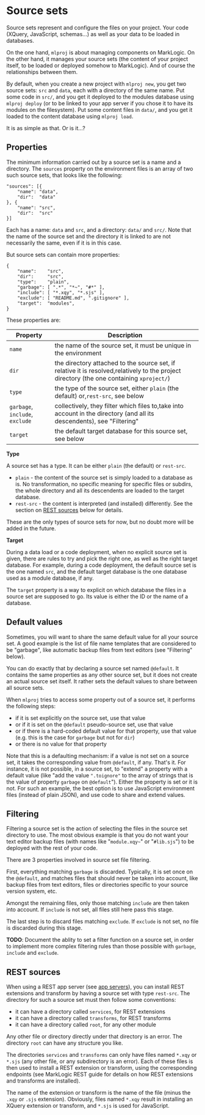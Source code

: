 # Source sets

Source sets represent and configure the files on your project.  Your code
(XQuery, JavaScript, schemas...) as well as your data to be loaded in databases.

On the one hand, `mlproj` is about managing components on MarkLogic.  On the
other hand, it manages your source sets (the content of your project itself, to
be loaded or deployed somehow to MarkLogic).  And of course the relationships
between them.

By default, when you create a new project with `mlproj new`, you get two source
sets: `src` and `data`, each with a directory of the same name.  Put some code
in `src/`, and you get it deployed to the modules database using `mlproj deploy`
(or to be linked to your app server if you chose it to have its modules on the
filesystem).  Put some content files in `data/`, and you get it loaded to the
content database using `mlproj load`.

It is as simple as that.  Or is it...?

## Properties

The minimum information carried out by a source set is a name and a directory.
The `sources` property on the environment files is an array of two such source
sets, that looks like the following:

    "sources": [{
        "name": "data",
        "dir":  "data"
    }, {
        "name": "src",
        "dir":  "src"
    }]

Each has a name: `data` and `src`, and a directory: `data/` and `src/`.  Note
that the name of the source set and the directory it is linked to are not
necessarily the same, even if it is in this case.

But source sets can contain more properties:

    {
        "name":    "src",
        "dir":     "src",
        "type":    "plain",
        "garbage": [ ".*", "*~", "#*" ],
        "include": [ "*.xqy", "*.sjs" ],
        "exclude": [ "README.md", ".gitignore" ],
        "target":  "modules",
    }

These properties are:

| Property  | Description                                                                                                                                  |
|-----------|----------------------------------------------------------------------------------------------------------------------------------------------|
| `name`    | the name of the source set, it must be unique in the environment                                                                             |
| `dir`     | the directory attached to the source set, if relative it is resolved,relatively to the project directory (the one containing `xproject/`)    |
| `type`    | the type of the source set, either `plain` (the default) or,`rest-src`, see below                                                            |
| `garbage`, `include`, `exclude` | collectively, they filter which files to,take into account in the directory (and all its descendents), see "Filtering" |
| `target`  | the default target database for this source set, see below                                                                                   |

**Type**

A source set has a type.  It can be either `plain` (the default) or `rest-src`.

- `plain` - the content of the source set is simply loaded to a database as is.
  No transformation, no specific meaning for specific files or subdirs, the
  whole directory and all its descendents are loaded to the target database.
- `rest-src` - the content is interpreted (and installed) differently.  See the
  section on [REST sources](#rest-sources) below for details.

These are the only types of source sets for now, but no doubt more will be added
in the future.

**Target**

During a data load or a code deployment, when no explicit source set is given,
there are rules to try and pick the right one, as well as the right target
database.  For example, during a code deployment, the default source set is the
one named `src`, and the default target database is the one database used as a
module database, if any.

The `target` property is a way to explicit on which database the files in a
source set are supposed to go.  Its value is either the ID or the name of a
database.

## Default values

Sometimes, you will want to share the same default value for all your source
set.  A good example is the list of file name templates that are considered to
be "garbage", like automatic backup files from text editors (see "Filtering"
below).

You can do exactly that by declaring a source set named `@default`.  It contains
the same properties as any other source set, but it does not create an actual
source set itself.  It rather sets the default values to share between all
source sets.

When `mlproj` tries to access some property out of a source set, it performs the
following steps:

- if it is set explicitly on the source set, use that value
- or if it is set on the `@default` pseudo-source set, use that value
- or if there is a hard-coded default value for that property, use that value
  (e.g. this is the case for `garbage` but not for `dir`)
- or there is no value for that property

Note that this is a defaulting mechanism: if a value is not set on a source set,
it takes the corresponding value from `@default`, if any.  That's it.  For
instance, it is not possible, in a source set, to "extend" a property with a
default value (like "add the value `".toignore"` to the array of strings that is
the value of property `garbage` on `@default`").  Either the property is set or
it is not.  For such an example, the best option is to use JavaScript
environment files (instead of plain JSON), and use code to share and extend
values.

## Filtering

Filtering a source set is the action of selecting the files in the source set
directory to use.  The most obvious example is that you do not want your text
editor backup files (with names like "`module.xqy~`" or "`#lib.sjs`") to be
deployed with the rest of your code.

There are 3 properties involved in source set file filtering.

First, everything matching `garbage` is discarded.  Typically, it is set once on
the `@default`, and matches files that should never be taken into account, like
backup files from text editors, files or directories specific to your source
version system, etc.

Amongst the remaining files, only those matching `include` are then taken into
account.  If `include` is not set, all files still here pass this stage.

The last step is to discard files matching `exclude`.  If `exclude` is not set,
no file is discarded during this stage.

**TODO**: Document the ablity to set a filter function on a source set, in order
to implement more complex filtering rules than those possible with `garbage`,
`include` and `exclude`.

## REST sources

When using a REST app server (see [app servers](servers)), you can install REST
extensions and transform by having a source set with type `rest-src`.  The
directory for such a source set must then follow some conventions:

- it can have a directory called `services`, for REST extensions
- it can have a directory called `transforms`, for REST transforms
- it can have a directory called `root`, for any other module

Any other file or directory directly under that directory is an error.  The
directory `root` can have any structure you like.

The directories `services` and `transforms` can only have files named `*.xqy` or
`*.sjs` (any other file, or any subdirectory is an error).  Each of these files
is then used to install a REST extension or transform, using the corresponding
endpoints (see MarkLogic REST guide for details on how REST extensions and
transforms are installed).

The name of the extension or transform is the name of the file (minus the `.xqy`
or `.sjs` extension).  Obviously, files named `*.xqy` result in installing an
XQuery extension or transform, and `*.sjs` is used for JavaScript.
